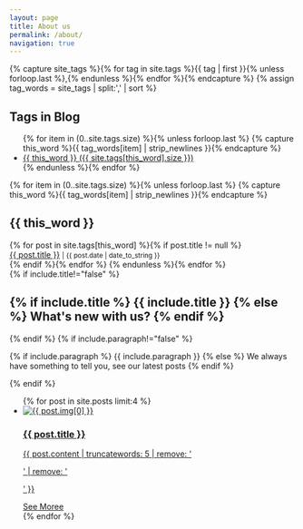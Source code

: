 ```yaml
---
layout: page
title: About us
permalink: /about/
navigation: true
---
```

 
{% capture site_tags %}{% for tag in site.tags %}{{ tag | first }}{% unless forloop.last %},{% endunless %}{% endfor %}{% endcapture %}
{% assign tag_words = site_tags | split:',' | sort %}

<section class="blog-tags">
  <h1>Tags in Blog</h1>
  <ul class="tags">
<!--  cycles through tag list and creates header row of all tags used in site with accompanying per-tag counts...-->
  {% for item in (0..site.tags.size) %}{% unless forloop.last %}
    {% capture this_word %}{{ tag_words[item] | strip_newlines }}{% endcapture %}
    <li ><a href="#{{ this_word | cgi_escape }}" class="tag">{{ this_word }} <span>({{ site.tags[this_word].size }})</span></a></li>
  {% endunless %}{% endfor %}
  </ul>
<!--cycles through tag list and creates subheader for each tag name...-->
  {% for item in (0..site.tags.size) %}{% unless forloop.last %}
    {% capture this_word %}{{ tag_words[item] | strip_newlines }}{% endcapture %}
  <h2 id="{{ this_word | cgi_escape }}">{{ this_word }}</h2>
<!--  lists all posts corresponding to specific tag...-->
    {% for post in site.tags[this_word] %}{% if post.title != null %}
    <div class="tag-list">
        <span><a href="{{ post.url }}">{{ post.title }}</a></span>
        <small><span>| {{ post.date | date_to_string }}</span></small>
    </div>
    {% endif %}{% endfor %}
  {% endunless %}{% endfor %}
</section>




<section class="new-post">
    <div class="container">
        <div class="row">
            <div class="new-post_cont">
                {% if include.title!="false" %}
                <h2 class="new-post_cont_title">
                    {% if include.title %}
                        {{ include.title }}
                    {% else %}
                        What's new with us?
                    {% endif %}
                </h2>
                {% endif %}
                {% if include.paragraph!="false" %}
                <p class="new-post_cont_paragraph">
                    {% if include.paragraph %}
                        {{ include.paragraph }}
                    {% else %}
                        We always have something to tell you, see our latest posts
                    {% endif %}
                </p>
                {% endif %}
                <ul class="new-post_cont_list">
                    {% for post in site.posts limit:4 %}
                        <li class="new-post_cont_list_item">
                            <a class="new-post_cont_list_item_link" href="{{ post.url | prepend: site.baseurl }}">
                                <img class="new-post_cont_list_item_img" src="{{ post.img[0] | prepend: site.baseurl }}" alt="{{ post.img[0] }}" />
                                <h3 class="new-post_cont_list_item_title">{{ post.title }}</h3>
                                <div class="new-post_cont_list_item_bottom">
                                    <p class="new-post_cont_list_item_bottom_content">{{ post.content | truncatewords: 5 | remove: '<p>' | remove: '</p>' }}</p>
                                    <a class="new-post_cont_list_item_bottom_more" href="{{ post.url | prepend: site.baseurl }}">See Moree</a>
                                </div>
                            </a>
                        </li>
                    {% endfor %}
                </ul> 
            </div>
        </div>
    </div>
</section>
 